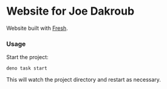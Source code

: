 # Website for Joe Dakroub
Website built with [Fresh](https://fresh.deno.dev/).

### Usage

Start the project:

```
deno task start
```

This will watch the project directory and restart as necessary.
